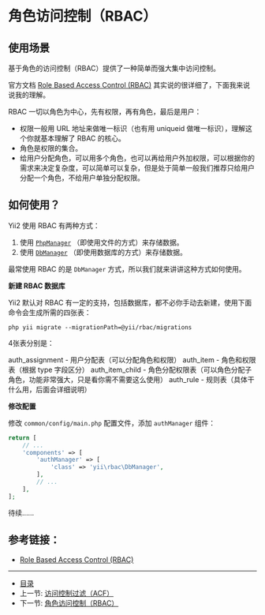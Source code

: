 # 角色访问控制（RBAC）

## 使用场景

基于角色的访问控制（RBAC）提供了一种简单而强大集中访问控制。

官方文档 [Role Based Access Control (RBAC)](http://www.yiiframework.com/doc-2.0/guide-security-authorization.html#rbac) 其实说的很详细了，下面我来说说我的理解。

RBAC 一切以角色为中心，先有权限，再有角色，最后是用户：

- 权限一般用 URL 地址来做唯一标识（也有用 uniqueid 做唯一标识），理解这个你就基本理解了 RBAC 的核心。
- 角色是权限的集合。
- 给用户分配角色，可以用多个角色，也可以再给用户外加权限，可以根据你的需求来决定复杂度，可以简单可以复杂，但是处于简单一般我们推荐只给用户分配一个角色，不给用户单独分配权限。


## 如何使用？

Yii2 使用 RBAC 有两种方式：

1. 使用 [`PhpManager`](http://www.yiiframework.com/doc-2.0/yii-rbac-phpmanager.html) （即使用文件的方式）来存储数据。
2. 使用 [`DbManager`](http://www.yiiframework.com/doc-2.0/yii-rbac-dbmanager.html) （即使用数据库的方式）来存储数据。

最常使用 RBAC 的是 `DbManager` 方式，所以我们就来讲讲这种方式如何使用。


**新建 RBAC 数据库**

Yii2 默认对 RBAC 有一定的支持，包括数据库，都不必你手动去新建，使用下面命令会生成所需的四张表：

```
php yii migrate --migrationPath=@yii/rbac/migrations
```

4张表分别是：

auth_assignment - 用户分配表（可以分配角色和权限）
auth_item - 角色和权限表（根据 type 字段区分）
auth_item_child - 角色分配权限表（可以角色分配子角色，功能非常强大，只是看你需不需要这么使用）
auth_rule - 规则表（具体干什么用，后面会详细说明）


**修改配置**

修改 `common/config/main.php` 配置文件，添加 `authManager` 组件：

```php
return [
    // ...
    'components' => [
        'authManager' => [
            'class' => 'yii\rbac\DbManager',
        ],
        // ...
    ],
];
```

待续……

## 参考链接：

- [Role Based Access Control (RBAC)](http://www.yiiframework.com/doc-2.0/guide-security-authorization.html#rbac)

-----------------

- [目录](/SUMMARY.md)
- 上一节: [访问控制过滤（ACF）](/book/04/4.1.md)
- 下一节: [角色访问控制（RBAC）](/book/04/4.2.md)
